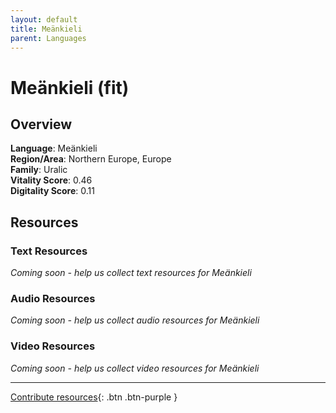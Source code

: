 ```yaml
---
layout: default
title: Meänkieli
parent: Languages
---
```


# Meänkieli (fit)

## Overview

**Language**: Meänkieli  
**Region/Area**: Northern Europe, Europe  
**Family**: Uralic  
**Vitality Score**: 0.46  
**Digitality Score**: 0.11  

## Resources

### Text Resources
*Coming soon - help us collect text resources for Meänkieli*

### Audio Resources
*Coming soon - help us collect audio resources for Meänkieli*

### Video Resources
*Coming soon - help us collect video resources for Meänkieli*

---

[Contribute resources](https://fairtrain.github.io/){: .btn .btn-purple }
